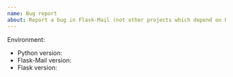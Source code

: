 ```yaml
---
name: Bug report
about: Report a bug in Flask-Mail (not other projects which depend on Flask-Mail)
---
```


<!--
This issue tracker is a tool to address bugs in Flask-Mail itself.
Please use GitHub Discussions or the Pallets Discord for questions about your
own code.

Replace this comment with a clear outline of what the bug is.
-->

<!--
Describe how to replicate the bug.

Include a minimal reproducible example that demonstrates the bug.
Include the full traceback if there was an exception.
-->

<!--
Describe the expected behavior that should have happened but didn't.
-->

Environment:

- Python version:
- Flask-Mail version:
- Flask version:
